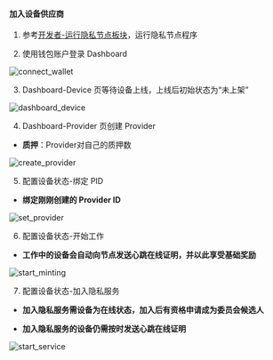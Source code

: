 #### 加入设备供应商

1. 参考[开发者-运行隐私节点板块](/developer/tee)，运行隐私节点程序

2. 使用钱包账户登录 Dashboard

![connect_wallet](/img/testnet/connect_wallet.png)

3. Dashboard-Device 页等待设备上线，上线后初始状态为“未上架”

![dashboard_device](/img/testnet/dashboard_device.png)

4. Dashboard-Provider 页创建 Provider
- **质押**：Provider对自己的质押数

![create_provider](/img/testnet/create_provider.png)

5. 配置设备状态-绑定 PID
- **绑定刚刚创建的 Provider ID**

![set_provider](/img/testnet/set_provider.png)

6. 配置设备状态-开始工作

- **工作中的设备会自动向节点发送心跳在线证明，并以此享受基础奖励**

![start_minting](/img/testnet/start_minting.png)

7. 配置设备状态-加入隐私服务

- **加入隐私服务需设备为在线状态，加入后有资格申请成为委员会候选人**

- **加入隐私服务的设备仍需按时发送心跳在线证明**

![start_service](/img/testnet/start_service.png)